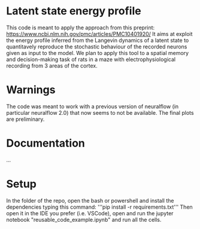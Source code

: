 # Latent state energy profile
This code is meant to apply the approach from this preprint: https://www.ncbi.nlm.nih.gov/pmc/articles/PMC10401920/
It aims at exploit the energy profile inferred from the Langevin dynamics of a latent state to quantitavely reproduce the stochastic behaviour of the recorded neurons given as input to the model. 
We plan to apply this tool to a spatial memory and decision-making task of rats in a maze with electrophysiological recording from 3 areas of the cortex. 

# Warnings
The code was meant to work with a previous version of neuralflow (in particular neuralflow 2.0) that now seems to not be available. 
The final plots are preliminary. 

# Documentation
...

# Setup 
In the folder of the repo, open the bash or powershell and install the dependencies typing this command:
'''pip install -r requirements.txt''' 
Then open it in the IDE you prefer (i.e. VSCode), open and run the jupyter notebook "reusable_code_example.ipynb" and run all the cells.
 